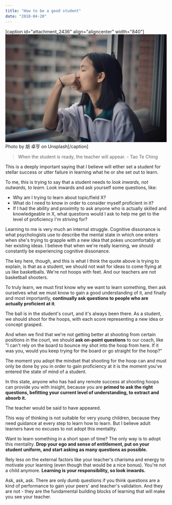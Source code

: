 ```yaml
---
title: "How to be a good student"
date: "2018-04-20"
---
```


\[caption id="attachment\_2436" align="aligncenter" width="840"\]![](images/chalis007-189517-unsplash-1024x683.jpg) Photo by 胡 卓亨 on Unsplash\[/caption\]

> When the student is ready, the teacher will appear. - Tao Te Ching

This is a deeply important saying that I believe will either set a student for stellar success or utter failure in learning what he or she set out to learn.

To me, this is trying to say that a student needs to _look inwards, not outwards, to learn_. Look inwards and ask yourself some questions, like:

- Why am I trying to learn about topic/field X?
- What do I need to know in order to consider myself proficient in it?
- If I had the ability and proximity to ask anyone who is actually skilled and knowledgeable in X, what questions would I ask to help me get to the level of proficiency I'm striving for?

Learning to me is very much an internal struggle. Cognitive dissonance is what psychologists use to describe the mental state in which one enters when she's trying to grapple with a new idea that pokes uncomfortably at her existing ideas. I believe that when we're really learning, we should constantly be experiencing cognitive dissonance.

The key here, though, and this is what I think the quote above is trying to explain, is that as a student, we should not wait for ideas to come flying at us like basketballs. We're not hoops with feet. And our teachers are not basketball shooters.

To truly learn, we must first know why we want to learn something, then ask ourselves what we must know to gain a good understanding of it, and finally and most importantly, **continually ask questions to people who are actually proficient at it**_._

The ball is in the student's court, and it's always been there. As a student, we should shoot for the hoops, with each score representing a new idea or concept grasped.

And when we find that we're not getting better at shooting from certain positions in the court, we should **ask on-point questions** to our coach, like "I can't rely on the board to bounce my shot into the hoop from here. If it was you, would you keep trying for the board or go straight for the hoop?"

The moment you adopt the mindset that shooting for the hoop can and must only be done by you in order to gain proficiency at it is the moment you've entered the state of mind of a student.

In this state, anyone who has had any remote success at shooting hoops can provide you with insight, because you are **primed to ask the right questions, befitting your current level of understanding, to extract and absorb it.**

The teacher would be said to have appeared.

This way of thinking is not suitable for very young children, because they need guidance at every step to learn how to learn. But I believe adult learners have no excuses to not adopt this mentality.

Want to learn something in a short span of time? The only way is to adopt this mentality. **Drop your ego and sense of entitlement, put on your student uniform, and start asking as many questions as possible.**

Rely less on the external factors like your teacher's charisma and energy to motivate your learning (even though that would be a nice bonus). You're not a child anymore. **Learning is your responsibility, so look inwards.**

Ask, ask, ask. There are only dumb questions if you think questions are a kind of performance to gain your peers' and teacher's validation. And they are not - they are the fundamental building blocks of learning that will make you see your teacher.
